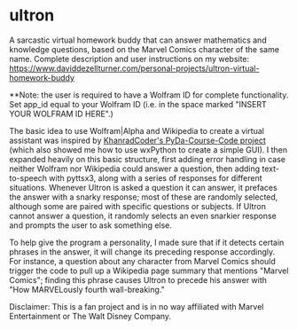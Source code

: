 # ultron
A sarcastic virtual homework buddy that can answer mathematics and knowledge questions, based on the Marvel Comics character of the same name.
Complete description and user instructions on my website: https://www.daviddezellturner.com/personal-projects/ultron-virtual-homework-buddy

**Note: the user is required to have a Wolfram ID for complete functionality. Set app_id equal to your Wolfram ID (i.e. in the space marked "INSERT YOUR WOLFRAM ID HERE".)

The basic idea to use Wolfram|Alpha and Wikipedia to create a virtual assistant was inspired by [KhanradCoder's PyDa-Course-Code project](https://github.com/KhanradCoder/PyDa-Course-Code) (which also showed me how to use wxPython to create a simple GUI). I then expanded heavily on this basic structure, first adding error handling in case neither Wolfram nor Wikipedia could answer a question, then adding text-to-speech with pyttsx3, along with a series of responses for different situations. Whenever Ultron is asked a question it can answer, it prefaces the answer with a snarky response; most of these are randomly selected, although some are paired with specific questions or subjects. If Ultron cannot answer a question, it randomly selects an even snarkier response and prompts the user to ask something else.

To help give the program a personality, I made sure that if it detects certain phrases in the answer, it will change its preceding response accordingly. For instance, a question about any character from Marvel Comics should trigger the code to pull up a Wikipedia page summary that mentions "Marvel Comics"; finding this phrase causes Ultron to precede his answer with "How MARVELously fourth wall-breaking."

Disclaimer: This is a fan project and is in no way affiliated with Marvel Entertainment or The Walt Disney Company.
